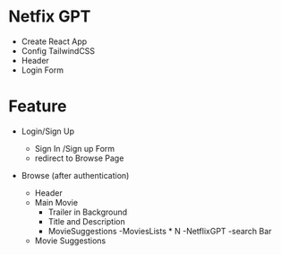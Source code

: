 # Netfix GPT

- Create React App
- Config TailwindCSS
- Header
- Login Form


# Feature
-  Login/Sign Up
    - Sign In /Sign up Form
    - redirect to Browse Page


- Browse (after authentication)
    - Header
    - Main Movie
        - Trailer in Background
        - Title and Description 
        - MovieSuggestions
            -MoviesLists * N
-NetflixGPT
    -search Bar
    - Movie Suggestions


